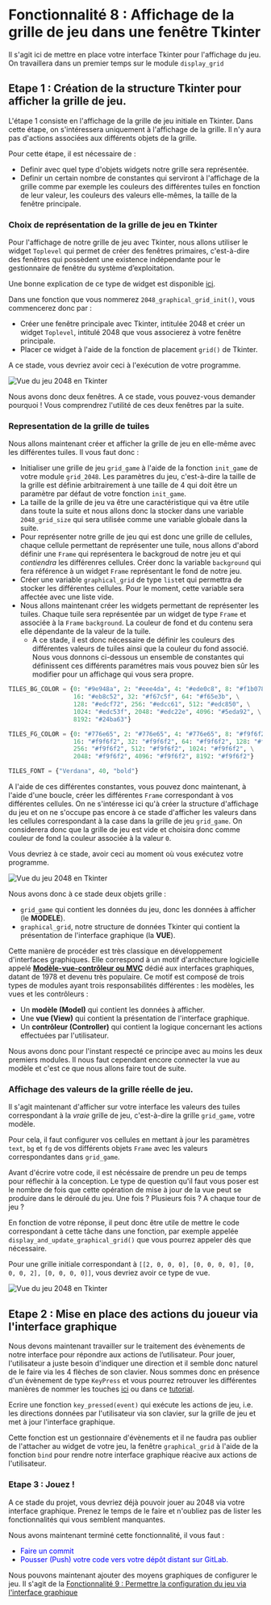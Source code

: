 # Fonctionnalité 8 : Affichage de la grille de jeu dans une fenêtre Tkinter


Il s'agit ici de mettre en place votre interface Tkinter pour l'affichage du jeu. On travaillera dans un premier temps sur le module `display_grid`


## Etape 1 : Création de la structure Tkinter pour afficher la grille de jeu.

L'étape 1 consiste en l'affichage de la grille de jeu initiale en Tkinter. Dans cette étape, on s'intéressera uniquement à l'affichage de la grille. Il n'y aura pas d'actions associées aux différents objets de la grille.


Pour cette étape, il est nécessaire de :

 + Definir avec quel type d'objets widgets notre grille sera représentée.
 + Definir un certain nombre de constantes qui serviront à l'affichage de la grille comme par exemple les couleurs des différentes tuiles en fonction de leur valeur, les couleurs des valeurs elle-mêmes, la taille de la fenêtre principale.


### Choix de représentation de la grille de jeu en Tkinter

Pour l'affichage de notre grille de jeu avec Tkinter, nous allons utiliser le widget `Toplevel` qui permet de créer des fenêtres primaires, c'est-à-dire des fenêtres qui possèdent une existence indépendante pour le gestionnaire de fenêtre du système d’exploitation.

Une bonne explication de ce type de widget est disponible [ici](http://tkinter.fdex.eu/doc/toplww.html).


Dans une fonction que vous nommerez `2048_graphical_grid_init()`, vous commencerez donc par :

+ Créer une fenêtre principale avec Tkinter, intitulée 2048 et créer un widget `Toplevel`, intitulé 2048 que vous associerez à votre fenêtre principale.
+ Placer ce widget à l'aide de la fonction de placement `grid()` de Tkinter.

A ce stade, vous devriez avoir ceci à l'exécution de votre programme.



![Vue du jeu 2048 en Tkinter](./Images/gui2048_step1.png)

Nous avons donc deux fenêtres. A ce stade, vous pouvez-vous demander pourquoi ! Vous comprendrez l'utilité de ces deux fenêtres par la suite.

###  Representation de la grille de tuiles


Nous allons maintenant créer et afficher la grille de jeu en elle-même avec les différentes tuiles. Il vous faut donc :

+ Initialiser une grille de jeu `grid_game` à l'aide de la fonction `init_game` de votre module `grid_2048`. Les paramètres du jeu, c'est-à-dire la taille de la grille est définie arbitrairement à une taille de 4 qui doit être un paramètre par défaut de votre fonction `init_game`.
+ La taille de la grille de jeu va être une caractéristique qui va être utile dans toute la suite et nous allons donc la stocker dans une variable `2048_grid_size` qui sera utilisée comme une variable globale dans la suite.
+ Pour représenter notre grille de jeu qui est donc une grille de cellules, chaque cellule permettant de représenter une tuile, nous allons d'abord définir une `Frame` qui représentera le backgroud de notre jeu et qui *contiendra* les différenres cellules. Créer donc la variable `background` qui fera référence à un widget `Frame` représentant le fond de notre jeu.
+ Créer une variable `graphical_grid` de type `list`et qui permettra de stocker les différentes cellules. Pour le moment, cette variable sera affectée avec une liste vide.
+ Nous allons maintenant créer les widgets permettant de représenter les tuiles. Chaque tuile sera représentée par un widget de type `Frame` et associée à la `Frame` `background`. La couleur de fond et du contenu sera elle dépendante de la valeur de la tuile. 
	+ A ce stade, il est donc nécessaire de définir les couleurs des différentes valeurs de tuiles ainsi que la couleur du fond associé. Nous vous donnons ci-dessous un ensemble de constantes qui définissent ces différents paramétres mais vous pouvez bien sûr les modifier pour un affichage qui vous sera propre.

```PYTHON
TILES_BG_COLOR = {0: "#9e948a", 2: "#eee4da", 4: "#ede0c8", 8: "#f1b078", \
                  16: "#eb8c52", 32: "#f67c5f", 64: "#f65e3b", \
                  128: "#edcf72", 256: "#edcc61", 512: "#edc850", \
                  1024: "#edc53f", 2048: "#edc22e", 4096: "#5eda92", \
                  8192: "#24ba63"}

TILES_FG_COLOR = {0: "#776e65", 2: "#776e65", 4: "#776e65", 8: "#f9f6f2", \
                  16: "#f9f6f2", 32: "#f9f6f2", 64: "#f9f6f2", 128: "#f9f6f2", \
                  256: "#f9f6f2", 512: "#f9f6f2", 1024: "#f9f6f2", \
                  2048: "#f9f6f2", 4096: "#f9f6f2", 8192: "#f9f6f2"}

TILES_FONT = {"Verdana", 40, "bold"}
```
   		
A l'aide de ces différentes constantes, vous pouvez donc maintenant, à l'aide d'une boucle, créer les différentes `Frame` correspondant à vos différentes cellules. On ne s'intéresse ici qu'à créer la structure d'affichage du jeu et on ne s'occupe pas encore à ce stade d'afficher les valeurs dans les cellules correspondant à la case dans la grille de jeu `grid_game`. On considerera donc que la grille de jeu est vide et choisira donc comme couleur de fond la couleur associée à la valeur `0`.

Vous devriez à ce stade, avoir ceci au moment où vous exécutez votre programme.

![Vue du jeu 2048 en Tkinter](./Images/gui2048_step2.png)

Nous avons donc à ce stade deux objets grille :
+ `grid_game` qui contient les données du jeu, donc les données à afficher (le **MODELE**).
+ `graphical_grid`, notre structure de données Tkinter qui contient la présentation de l'interface graphique (la **VUE**).

Cette manière de procéder est très classique en développement d'interfaces graphiques. Elle correspond à un motif d'architecture logicielle appelé [**Modèle-vue-contrôleur ou MVC**](https://fr.wikipedia.org/wiki/Mod%C3%A8le-vue-contr%C3%B4leur) dédié aux interfaces graphiques, datant de 1978 et devenu très populaire. Ce motif est composé de trois types de modules ayant trois responsabilités différentes : les modèles, les vues et les contrôleurs :

 + Un **modèle (Model)** qui  contient les données à afficher.
+ Une **vue (View)** qui contient la présentation de l'interface graphique.
+ Un **contrôleur (Controller)** qui contient la logique concernant les actions effectuées par l'utilisateur.

Nous avons donc pour l'instant respecté ce principe avec au moins les deux premiers modules. Il nous faut cependant encore connecter la vue au modèle et c'est ce que nous allons faire tout de suite.

###  Affichage des valeurs de la grille réelle de jeu.

Il s'agit maintenant d'afficher sur votre interface les valeurs des tuiles correspondant à la *vraie* grille de jeu, c'est-à-dire la grille `grid_game`, votre modèle.

Pour cela, il faut configurer vos cellules en mettant à jour les paramètres `text`, `bg` et `fg` de vos différents objets `Frame` avec les valeurs correspondantes dans `grid_game`.

Avant d'écrire votre code, il est nécéssaire de prendre un peu de temps pour réflechir à la conception. Le type de question qu'il faut vous poser est le nombre de fois que cette opération de mise à jour de la vue peut se produire dans le déroulé du jeu. Une fois ? Plusieurs fois ? A chaque tour de jeu ?

En fonction de votre réponse, il peut donc être utile de mettre le code correspondant à cette tâche dans une fonction, par exemple appelée `display_and_update_graphical_grid()` que vous pourrez appeler dès que nécessaire.

Pour une grille initiale correspondant à `[[2, 0, 0, 0], [0, 0, 0, 0], [0, 0, 0, 2], [0, 0, 0, 0]]`, vous devriez avoir ce type de vue.


![Vue du jeu 2048 en Tkinter](./Images/gui2048_step3.png)



## Etape 2 : Mise en place des actions du joueur via l'interface graphique


Nous devons maintenant travailler sur le traitement des évènements de notre interface pour répondre aux actions de l’utilisateur. Pour jouer, l'utilisateur a juste besoin d'indiquer une direction et il semble donc naturel de le faire via les 4 flèches de son clavier. Nous sommes donc en présence d'un évènement de type `KeyPress` et vous pourrez retrouver les différentes manières de nommer les touches [ici](http://infohost.nmt.edu/tcc/help/pubs/tkinter/web/key-names.html) ou dans ce [tutorial](http://tkinter.fdex.eu/doc/event.html).

Ecrire une fonction `key_pressed(event)` qui exécute les actions de jeu, i.e. les directions données par l'utilisateur via son clavier, sur la grille de jeu et met à jour l'interface graphique. 

Cette fonction est un gestionnaire d'évènements et il ne faudra pas oublier de l'attacher au widget de votre jeu, la fenêtre `graphical_grid` à l'aide de la fonction `bind` pour rendre notre interface graphique réacive aux actions de l'utilisateur. 


### Etape 3 : Jouez !
A ce stade du projet, vous devriez déjà pouvoir jouer au 2048 via votre interface graphique. Prenez le temps de le faire et n'oubliez pas de lister les fonctionnalités qui vous semblent manquantes.



Nous avons maintenant terminé cette fonctionnalité, il vous faut :

+ <span style='color:blue'>Faire un commit</span> 
+ <span style='color:blue'>Pousser (Push) votre code vers votre dépôt distant sur GitLab.</span> 



Nous pouvons maintenant ajouter des moyens graphiques de configurer le jeu. Il s'agit de la [Fonctionnalité 9 : Permettre la configuration du jeu via l'interface graphique](./2048_S6_configgrille.md)









		 







 